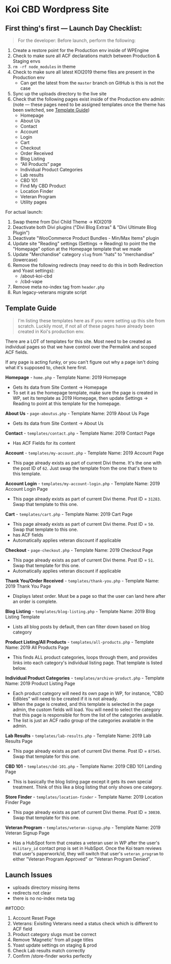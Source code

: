 # Koi CBD Wordpress Site

## First thing's first &mdash; Launch Day Checklist:

> For the developer:
> Before launch, perform the following:

1. Create a restore point for the Production env inside of WPEngine
2. Check to make sure all ACF declarations match between Production & Staging envs
3. `rm -rf node_modules` in theme
4. Check to make sure all latest KOI2019 theme files are present in the Production env
   - Can get the latest from the `master` branch on GitHub is this is not the case
5. Sync up the uploads directory to the live site
6. Check that the following pages exist inside of the Production env admin: (note &mdash; these pages need to be assigned templates once the theme has been switched, see [Template Guide](#template-guide))
   - Homepage
   - About Us
   - Contact
   - Account
   - Login
   - Cart
   - Checkout
   - Order Received
   - Blog Listing
   - “All Products” page
   - Individual Product Categories
   - Lab results
   - CBD 101
   - Find My CBD Product
   - Location Finder
   - Veteran Program
   - Utility pages

For actual launch:

1. Swap theme from Divi Child Theme -> KOI2019
2. Deactivate both Divi plugins ("Divi Blog Extras" & "Divi Ultimate Blog Plugin")
3. Deactivate "WooCommerce Product Bundles - Min/Max Items" plugin
4. Update site "Reading" settings (Settings -> Reading) to point the the "Homepage" option at the Homepage template that we made
5. Update "Merchandise" category `slug` from "hats" to "merchandise" (lowercase)
6. Remove the following redirects (may need to do this in both Redirection and Yoast settings):
   - /about-koi-cbd
   - /cbd-vape
7. Remove meta no-index tag from `header.php`
8. Run legacy-veterans migrate script

## Template Guide

> I'm listing these templates here as if you were setting up this site from scratch. Luckily most, if not all of these pages have already been created in Koi's production env.

There are a LOT of templates for this site. Most need to be created as individual pages so that we have control over the Permalink and scoped ACF fields.

If any page is acting funky, or you can't figure out why a page isn't doing what it's supposed to, check here first.

**Homepage** - `home.php` - Template Name: 2019 Homepage

- Gets its data from Site Content -> Homepage
- To set it as the homepage template, make sure the page is created in WP, set its template as 2019 Homepage, then update Settings -> Reading to point at this template for the homepage.

**About Us** - `page-aboutus.php` - Template Name: 2019 About Us Page

- Gets its data from Site Content -> About Us

**Contact** - `templates/contact.php` - Template Name: 2019 Contact Page

- Has ACF Fields for its content

**Account** - `templates/my-account.php` - Template Name: 2019 Account Page

- This page already exists as part of current Divi theme. It's the one with the post ID of `62`. Just swap the template from the one that's there to this template.

**Account Login** - `templates/my-account-login.php` - Template Name: 2019 Account Login Page

- This page already exists as part of current Divi theme. Post ID = `31283`. Swap that template to this one.

**Cart** - `templates/cart.php` - Template Name: 2019 Cart Page

- This page already exists as part of current Divi theme. Post ID = `50`. Swap that template to this one.
- has ACF fields
- Automatically applies veteran discount if applicable

**Checkout** - `page-checkout.php` - Template Name: 2019 Checkout Page

- This page already exists as part of current Divi theme. Post ID = `51`. Swap that template for this one.
- Automatically applies veteran discount if applicable

**Thank You/Order Received** - `templates/thank-you.php` - Template Name: 2019 Thank You Page

- Displays latest order. Must be a page so that the user can land here after an order is complete.

**Blog Listing** - `templates/blog-listing.php` - Template Name: 2019 Blog Listing Template

- Lists all blog posts by default, then can filter down based on blog category

**Product Listing/All Products** - `templates/all-products.php` - Template Name: 2019 All Products Page

- This finds ALL product categories, loops through them, and provides links into each category's individual listing page. That template is listed below.

**Individual Product Categories** - `templates/archive-product.php` - Template Name: 2019 Product Listing Page

- Each product category will need its own page in WP, for instance, "CBD Edibles" will need to be created if it is not already.
- When the page is created, and this template is selected in the page admin, the custom fields will load. You will need to select the category that this page is responsible for from the list of the categories available.
- The list is just an ACF radio group of the categories available in the admin.

**Lab Results** - `templates/lab-results.php` - Template Name: 2019 Lab Results Page

- This page already exists as part of current Divi theme. Post ID = `87545`. Swap that template for this one.

**CBD 101** - `templates/cbd-101.php` - Template Name: 2019 CBD 101 Landing Page

- This is basically the blog listing page except it gets its own special treatment. Think of this like a blog listing that only shows one category.

**Store Finder** - `templates/location-finder` - Template Name: 2019 Location Finder Page

- This page already exists as part of current Divi theme. Post ID = `30030`. Swap that template for this one.

**Veteran Program** - `templates/veteran-signup.php` - Template Name: 2019 Veteran Signup Page

- Has a HubSpot form that creates a veteran user in WP after the user's `military_id` contact prop is set in HubSpot. Once the Koi team reviews that user's paperwork/id, they will switch that user's `veteran_program` to either "Veteran Program Approved" or "Veteran Program Denied".

## Launch Issues

- uploads directory missing items
- redirects not clear
- there is no no-index meta tag

##TODO:

1. Account Reset Page
2. Veterans: Exisiting Veterans need a status check which is different to ACF field
3. Product category slugs must be correct
4. Remove 'Magnetic' from all page titles
5. Yoast update settings on staging & prod
6. Check Lab results match correctly
7. Confirm /store-finder works perfectly
